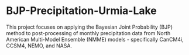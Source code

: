# BJP-Precipitation-Urmia-Lake
This project focuses on applying the Bayesian Joint Probability (BJP) method to post-processing of monthly precipitation data from North American Multi-Model Ensemble (NMME) models - specifically CanCM4i, CCSM4, NEMO, and NASA.

